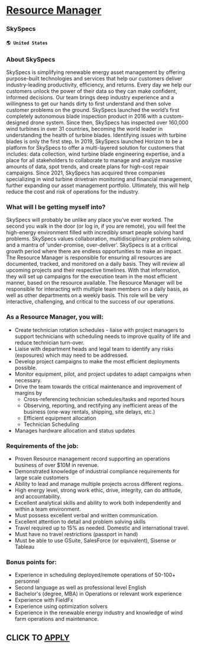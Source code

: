 # [Resource Manager](https://www.remotewlb.com/apply/resource-manager-67744)  
### SkySpecs  
#### `🌎 United States`  

### About SkySpecs

SkySpecs is simplifying renewable energy asset management by offering purpose-built technologies and services that help our customers deliver industry-leading productivity, efficiency, and returns. Every day we help our customers unlock the power of their data so they can make confident, informed decisions. Our team brings deep industry experience and a willingness to get our hands dirty to first understand and then solve customer problems on the ground. SkySpecs launched the world’s first completely autonomous blade inspection product in 2016 with a custom-designed drone system. Since then, SkySpecs has inspected over 160,000 wind turbines in over 31 countries, becoming the world leader in understanding the health of turbine blades. Identifying issues with turbine blades is only the first step. In 2019, SkySpecs launched Horizon to be a platform for SkySpecs to offer a multi-layered solution for customers that includes: data collection, wind turbine blade engineering expertise, and a
place for all stakeholders to collaborate to manage and analyze massive amounts of data, spot trends, and create plans for high-cost repair campaigns. Since 2021, SkySpecs has acquired three companies specializing in wind turbine drivetrain monitoring and financial management, further expanding our asset management portfolio. Ultimately, this will help reduce the cost and risk of operations for the industry.

### What will I be getting myself into?

SkySpecs will probably be unlike any place you’ve ever worked. The second you walk in the door (or log in, if you are remote), you will feel the high-energy environment filled with incredibly smart people solving hard problems. SkySpecs values collaboration, multidisciplinary problem solving, and a mantra of ‘under-promise, over-deliver’. SkySpecs is at a critical growth period where there are endless opportunities to make an impact. The Resource Manager is responsible for ensuring all resources are documented, tracked, and monitored on a daily basis. They will review all upcoming projects and their respective timelines. With that information, they will set up campaigns for the execution team in the most efficient manner, based on the resource available. The Resource Manager will be responsible for interacting with multiple team members on a daily basis, as well as other departments on a weekly basis. This role will be very interactive, challenging, and critical to the success of our
operations.

### As a Resource Manager, you will:

  * Create technician rotation schedules - liaise with project managers to support technicians with scheduling needs to improve quality of life and reduce technician turn-over.
  * Liaise with department heads and legal team to identify any risks (exposures) which may need to be addressed.
  * Develop project campaigns to make the most efficient deployments possible.
  * Monitor equipment, pilot, and project updates to adapt campaigns when necessary.
  * Drive the team towards the critical maintenance and improvement of margins by
    * Cross-referencing technician schedules/tasks and reported hours
    * Observing, reporting, and rectifying any inefficient areas of the business (one-way rentals, shipping, site delays, etc.)
    * Efficient equipment allocation
    * Technician Scheduling
  * Manages hardware allocation and status updates

### Requirements of the job:

  * Proven Resource management record supporting an operations business of over $10M in revenue.
  * Demonstrated knowledge of industrial compliance requirements for large scale customers
  * Ability to lead and manage multiple projects across different regions.
  * High energy level, strong work ethic, drive, integrity, can do attitude, and accountability.
  * Excellent analytical skills and ability to work both independently and within a team environment.
  * Must possess excellent verbal and written communication.
  * Excellent attention to detail and problem solving skills
  * Travel required up to 15% as needed. Domestic and international travel.
  * Must have no travel restrictions (passport in hand)
  * Must be able to use GSuite, SalesForce (or equivalent), Sisense or Tableau

### Bonus points for:

  * Experience in scheduling deployed/remote operations of 50-100+ personnel
  * Second language as well as professional level English
  * Bachelor's (degree, MBA) in Operations or relevant work experience
  * Experience with FieldFx
  * Experience using optimization solvers
  * Experience in the renewable energy industry and knowledge of wind farm operations and maintenance.

  
## CLICK TO [APPLY](https://www.remotewlb.com/apply/resource-manager-67744)

